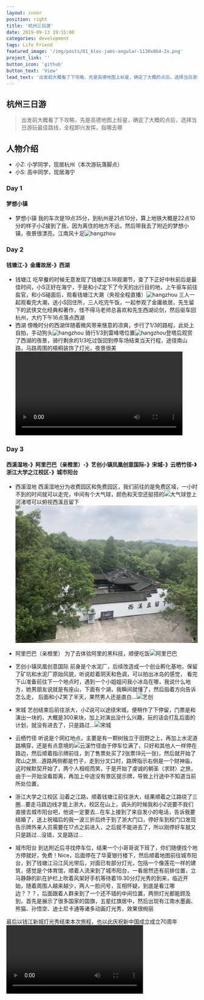 ```yaml
---
layout: inner
position: right
title: '杭州三日游'
date: 2019-09-13 19:15:00
categories: development
tags: Life Friend
featured_image: '/img/posts/01_bloc-jams-angular-1130x864-2x.png'
project_link: ''
button_icon: 'github'
button_text: 'View'
lead_text: '出发前大概看了下攻略，先是高德地图上标星，确定了大概的点后，选择当日游玩最佳路线，全程即兴发挥，指哪去哪'
---
```


## 杭州三日游
> 出发前大概看了下攻略，先是高德地图上标星，确定了大概的点后，选择当日游玩最佳路线，全程即兴发挥，指哪去哪

## 人物介绍
- 小Z: 小学同学，现居杭州（本次游玩落脚点）
- 小S: 高中同学，现居海宁

### Day 1 
#### 梦想小镇
* 梦想小镇
我的车次是19点35分，到杭州是21点10分，算上地铁大概是22点10分的样子小Z接到了我，因为离住的地方不远，然后带我去了附近的梦想小镇，夜景很漂亮，江南风十足![hangzhou](/img/posts/hangzhou/day01/dream.png)

### Day 2 
#### 钱塘江-》金庸故居-》西湖
* 钱塘江
吃早餐的时候无意发现了钱塘江8.18观潮节，查了下正好中秋前后是最佳时间，小S正好在海宁，于是和小Z定下了今天的出行目的地，上午驱车前往盐官，和小S碰面后，观看钱塘江大潮（央视全程直播）![hangzhou](/img/posts/hangzhou/day02/钱塘江大潮.png)
三人一起观看完大潮，送小S回住所，三人吃完午饭，一起参观了金庸故居，先生留下的武侠文化经典和著作，怪不得马老师总喜欢和先生西湖论剑，然后驱车回杭州，大约下午16点落点西湖
* 西湖
傍晚时分的西湖伴随着微风带来惬意的凉爽，步行了1/3的路程，此处上自拍，手动狗头![hangzhou](/img/posts/hangzhou/day02/my.png)
骑行1/3到雷峰塔位置![hangzhou](/img/posts/hangzhou/day02/雷峰塔.png)登塔后观赏了西湖的夜景，骑行剩余的1/3吃过饭回到停车场结束当天行程，途径南山路，马路周围的梧桐装饰了灯光，夜景很美<video src="/img/posts/hangzhou/day02/IMG_4602.MP4" height="220" controls="controls"></video>

### Day 3 
#### 西溪湿地-》阿里巴巴（亲橙里）-》艺创小镇凤凰创意国际-》宋城-》云栖竹径-》浙江大学之江校区-》城市阳台

* 西溪湿地
西溪湿地分为收费园区和免费园区，我们前往的是免费区域，一小时不到的时间就可以走完，中间有个大气球，颜色和天空还挺搭的![大气球](/img/posts/hangzhou/day03/大气球.png)登上河渚塔可以俯视西溪且留下![西溪且留下](/img/posts/hangzhou/day03/西溪.jpg)

* 阿里巴巴（亲橙里）
为了去体验阿里的黑科技，顺便吃饭![阿里巴巴](/img/posts/hangzhou/day03/阿里巴巴.png)

* 艺创小镇凤凰创意国际
前身是个水泥厂，后续改造成一个创业孵化基地，保留了矿坑和水泥厂原始风貌，听说趁着阴天和色调，可以拍出冰岛的感觉，
看完下山准备前往下一个地点时，遇到一个小姐姐问我小冰岛在哪，我说什么地方，她男朋友说就是有座山，下面有个湖，我瞬间就懂了，然后指着方向告诉怎么走，
后面和小Z笑了半天，果然男人还是直白...![艺创](/img/posts/hangzhou/day03/艺创.png)

* 宋城
艺创结束后前往浙大，小Z说可以途径宋城，便稍作了下停留，门票是和演出一块的，大概是300来块，加上对演出没什么兴趣，玩的话会打乱后面的计划，就没有进去了，只是路过...![宋城](/img/posts/hangzhou/day03/宋城.png)

* 云栖竹径
听说是个网红地点，主要是有一颗树独立于田野之上，再加上水泥道路横穿，还是有点意境的![云溪竹径](/img/posts/hangzhou/day03/云溪竹径.png)由于停车位满了，只好和其他人一样停在路边，然后顺着指示牌前往，到了售票处买了2张票(8元一张)，然后就开始了爬山之旅...道路两侧都是竹子，走到分叉口时，路牌指示右侧是一个财神庙，这时候默契开始了，两个人相视而笑，于是开始了虔诚的朝圣（求财）之旅，由于一开始没看距离，再加上中途没有景区提示牌，导致上行途中不知道当前所处位置，

* 浙江大学之江校区
沿着之江路，顺着钱塘江前往浙大，结果顺着之江路绕了三圈...要走马路边线才能上浙大，校区在山上，调头的时候我和小Z说要不我们直接去城市阳台吧，他说一定要去...在车上接到了来自发小的电话，告诉我要结婚了，送上祝福后的我一波三折后终于到了浙大门口，停好车到校门口发现告示牌外来人员需要在17点之前进入，之后就不能进去了，所以刚停好车就又只是路过...没错，又是路过...

* 城市阳台
到达附近后寻找停车位，结果一个小哥哥说下班了，你们随便找个地方停就好，免费！Nice，后面停在了华夏银行楼下，然后顺着地图前往城市阳台，到了钱塘江沿江风光带后，对面已有部分灯光，包括一个像莲花一样的建筑，感觉是个体育馆，顺着人流来到了城市阳台，一看居然还有前排位置，立马静静的趴在护栏上吹着风架好手机等待着19.30分灯光秀的到来，临近开始，随着周围人越来越少，两人一脸问号，互相怀疑，到底是看江哪边？？？，后面跟着人群来到了一个还不错的中间位置，两侧灯光都能顾及到，首先是展示了很多国家的国旗，五星红旗居中，然后出现有江南水墨画、熊猫、孙悟空、迪士尼卡通等诸多动画灯光秀，效果很绚丽


最后以钱江新城灯光秀结束本次旅程，也以此庆祝新中国成立成立70周年
<video src="/img/posts/hangzhou/day03/278.MP4" height="180" controls="controls"></video>